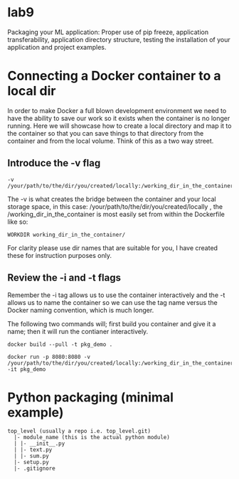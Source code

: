 # lab9

Packaging your ML application:  Proper use of pip freeze, application transferability, application directory structure, testing the installation of your application and project examples.

# Connecting a Docker container to a local dir

In order to make Docker a full blown development environment we need to have the ability to save our work so it exists when the container is no longer running. Here we will showcase how to create a local directory and map it to the container so that you can save things to that directory from the container and from the local volume. Think of this as a two way street. 

## Introduce the -v flag

```
-v /your/path/to/the/dir/you/created/locally:/working_dir_in_the_container
```

The -v is what creates the bridge between the container and your local storage space, in this case: /your/path/to/the/dir/you/created/locally , the /working_dir_in_the_container is most easily set from within the Dockerfile like so:

```
WORKDIR working_dir_in_the_container/
```
For clarity please use dir names that are suitable for you, I have created these for instruction purposes only. 

## Review the -i and -t flags 

Remember the -i tag allows us to use the container interactively and the -t allows us to name the container so we can use the tag name versus the Docker naming convention, which is much longer. 

The following two commands will; first build you container and give it a name; then it will run the contianer interactively. 

```
docker build --pull -t pkg_demo .
```

```
docker run -p 8080:8080 -v /your/path/to/the/dir/you/created/locally:/working_dir_in_the_container -it pkg_demo
```

# Python packaging (minimal example)
```
top_level (usually a repo i.e. top_level.git)
  |- module_name (this is the actual python module)
  | |- __init__.py
  | |- text.py
  | |- sum.py
  |- setup.py
  |- .gitignore
```


